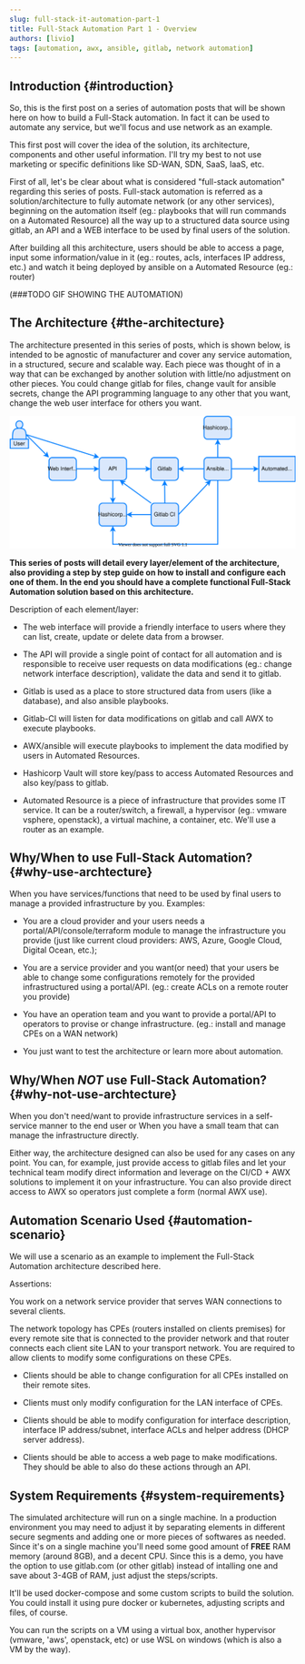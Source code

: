 ```yaml
---
slug: full-stack-it-automation-part-1
title: Full-Stack Automation Part 1 - Overview
authors: [livio]
tags: [automation, awx, ansible, gitlab, network automation]
---
```


## Introduction {#introduction}

So, this is the first post on a series of automation posts that will be shown here on how to build a Full-Stack automation. In fact it can be used to automate any service, but we'll focus and use network as an example.

This first post will cover the idea of the solution, its architecture, components and other useful information. I'll try my best to not use marketing or specific definitions like SD-WAN, SDN, SaaS, IaaS, etc.


First of all, let's be clear about what is considered "full-stack automation" regarding this series of posts. Full-stack automation is referred as a solution/architecture to fully automate network (or any other services), beginning on the automation itself (eg.: playbooks that will run commands on a Automated Resource) all the way up to a structured data source using gitlab, an API and a WEB interface to be used by final users of the solution.


After building all this architecture, users should be able to access a page, input some information/value in it (eg.: routes, acls, interfaces IP address, etc.) and watch it being deployed by ansible on a Automated Resource (eg.: router)

(###TODO GIF SHOWING THE AUTOMATION)

## The Architecture {#the-architecture}

The architecture presented in this series of posts, which is shown below, is intended to be agnostic of manufacturer and cover any service automation, in a structured, secure and scalable way. Each piece was thought of in a way that can be exchanged by another solution with little/no adjustment on other pieces. You could change gitlab for files, change vault for ansible secrets, change the API programming language to any other that you want, change the web user interface for others you want.

![Architecture of Full-Stack Automation](./img/architecture_dark.svg)

**This series of posts will detail every layer/element of the architecture, also providing a step by step guide on how to install and configure each one of them. In the end you should have a complete functional Full-Stack Automation solution based on this architecture.**

Description of each element/layer:

- The web interface will provide a friendly interface to users where they can list, create, update or delete data from a browser.

- The API will provide a single point of contact for all automation and is responsible to receive user requests on data modifications (eg.: change network interface description), validate the data and send it to gitlab.

- Gitlab is used as a place to store structured data from users (like a database), and also ansible playbooks.

- Gitlab-CI will listen for data modifications on gitlab and call AWX to execute playbooks.

- AWX/ansible will execute playbooks to implement the data modified by users in Automated Resources.

- Hashicorp Vault will store key/pass to access Automated Resources and also key/pass to gitlab.

- Automated Resource is a piece of infrastructure that provides some IT service. It can be a router/switch, a firewall, a hypervisor (eg.: vmware vsphere, openstack), a virtual machine, a container, etc. We'll use a router as an example.


## Why/When to use Full-Stack Automation? {#why-use-archtecture}

When you have services/functions that need to be used by final users to manage a provided infrastructure by you. Examples:

- You are a cloud provider and your users needs a portal/API/console/terraform module to manage the infrastructure you provide (just like current cloud providers: AWS, Azure, Google Cloud, Digital Ocean, etc.);

- You are a service provider and you want(or need) that your users be able to change some configurations remotely for the provided infrastructured using a portal/API. (eg.: create ACLs on a remote router you provide)

- You have an operation team and you want to provide a portal/API to operators to provise or change infrastructure. (eg.: install and manage CPEs on a WAN network)

- You just want to test the architecture or learn more about automation.


## Why/When *NOT* use Full-Stack Automation? {#why-not-use-archtecture}


When you don't need/want to provide infrastructure services in a self-service manner to the end user or When you have a small team that can manage the infrastructure directly.

Either way, the architecture designed can also be used for any cases on any point. You can, for example, just provide access to gitlab files and let your technical team modify direct information and leverage on the CI/CD + AWX solutions to implement it on your infrastructure. You can also provide direct access to AWX so operators just complete a form (normal AWX use).


## Automation Scenario Used {#automation-scenario}

We will use a scenario as an example to implement the Full-Stack Automation architecture described here.

Assertions:

You work on a network service provider that serves WAN connections to several clients.

The network topology has CPEs (routers installed on clients premises) for every remote site that is connected to the provider network and that router connects each client site LAN to your transport network. You are required to allow clients to modify some configurations on these CPEs.

- Clients should be able to change configuration for all CPEs installed on their remote sites.

- Clients must only modify configuration for the LAN interface of CPEs.

- Clients should be able to modify configuration for interface description, interface IP address/subnet, interface ACLs and helper address (DHCP server address).

- Clients should be able to access a web page to make modifications. They should be able to also do these actions through an API.


## System Requirements {#system-requirements}

The simulated architecture will run on a single machine. In a production environment you may need to adjust it by separating elements in different secure segments and adding one or more pieces of softwares as needed. Since it's on a single machine you'll need some good amount of **FREE** RAM memory (around 8GB), and a decent CPU. Since this is a demo, you have the option to use gitlab.com (or other gitlab) instead of intalling one and save about 3-4GB of RAM, just adjust the steps/scripts.

It'll be used docker-compose and some custom scripts to build the solution. You could install it using pure docker or kubernetes, adjusting scripts and files, of course.

You can run the scripts on a VM using a virtual box, another hypervisor (vmware, 'aws', openstack, etc) or use WSL on windows (which is also a VM by the way).